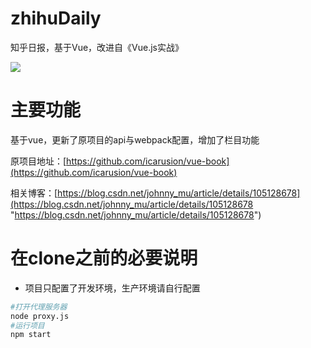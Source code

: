 # zhihuDaily
知乎日报，基于Vue，改进自《Vue.js实战》

![](https://img-blog.csdnimg.cn/20200326213059175.gif#pic_center)

# 主要功能
基于vue，更新了原项目的api与webpack配置，增加了栏目功能

原项目地址：[https://github.com/icarusion/vue-book](https://github.com/icarusion/vue-book)

相关博客：[https://blog.csdn.net/johnny_mu/article/details/105128678](https://blog.csdn.net/johnny_mu/article/details/105128678 "https://blog.csdn.net/johnny_mu/article/details/105128678")
# 在clone之前的必要说明
+ 项目只配置了开发环境，生产环境请自行配置

``` bash
#打开代理服务器
node proxy.js
#运行项目
npm start
```
